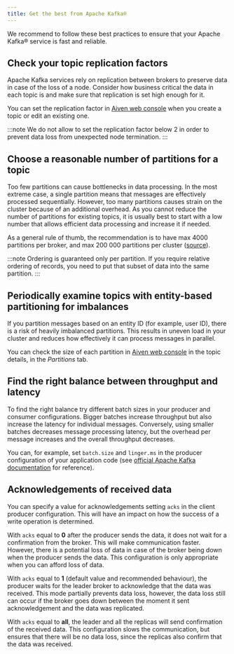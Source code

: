 ```yaml
---
title: Get the best from Apache Kafka®
---
```


We recommend to follow these best practices to ensure that your Apache
Kafka® service is fast and reliable.

## Check your topic replication factors

Apache Kafka services rely on replication between brokers to preserve
data in case of the loss of a node. Consider how business critical the
data in each topic is and make sure that replication is set high enough
for it.

You can set the replication factor in [Aiven web
console](https://console.aiven.io/) when you create a topic or edit
an existing one.

:::note
We do not allow to set the replication factor below 2 in order to
prevent data loss from unexpected node termination.
:::

## Choose a reasonable number of partitions for a topic

Too few partitions can cause bottlenecks in data processing. In the most
extreme case, a single partition means that messages are effectively
processed sequentially. However, too many partitions causes strain on
the cluster because of an additional overhead. As you cannot reduce the
number of partitions for existing topics, it is usually best to start
with a low number that allows efficient data processing and increase it
if needed.

As a general rule of thumb, the recommendation is to have max 4000
partitions per broker, and max 200 000 partitions per cluster
([source](https://blogsarchive.apache.org/kafka/entry/apache-kafka-supports-more-partitions)).

:::note
Ordering is guaranteed only per partition. If you require relative
ordering of records, you need to put that subset of data into the same
partition.
:::

## Periodically examine topics with entity-based partitioning for imbalances

If you partition messages based on an entity ID (for example, user ID),
there is a risk of heavily imbalanced partitions. This results in uneven
load in your cluster and reduces how effectively it can process messages
in parallel.

You can check the size of each partition in [Aiven web
console](https://console.aiven.io/) in the topic details, in the
*Partitions* tab.

## Find the right balance between throughput and latency

To find the right balance try different batch sizes in your producer and
consumer configurations. Bigger batches increase throughput but also
increase the latency for individual messages. Conversely, using smaller
batches decreases message processing latency, but the overhead per
message increases and the overall throughput decreases.

You can, for example, set `batch.size` and `linger.ms` in the producer
configuration of your application code (see [official Apache Kafka
documentation](https://kafka.apache.org/documentation/) for reference).

## Acknowledgements of received data

You can specify a value for acknowledgements setting `acks` in the
client producer configuration. This will have an impact on how the
success of a write operation is determined.

With `acks` equal to **0** after the producer sends the data, it does
not wait for a confirmation from the broker. This will make
communication faster. However, there is a potential loss of data in case
of the broker being down when the producer sends the data. This
configuration is only appropriate when you can afford loss of data.

With `acks` equal to **1** (default value and recommended behaviour),
the producer waits for the leader broker to acknowledge that the data
was received. This mode partially prevents data loss, however, the data
loss still can occur if the broker goes down between the moment it sent
acknowledgement and the data was replicated.

With `acks` equal to **all**, the leader and all the replicas will send
confirmation of the received data. This configuration slows the
communication, but ensures that there will be no data loss, since the
replicas also confirm that the data was received.
